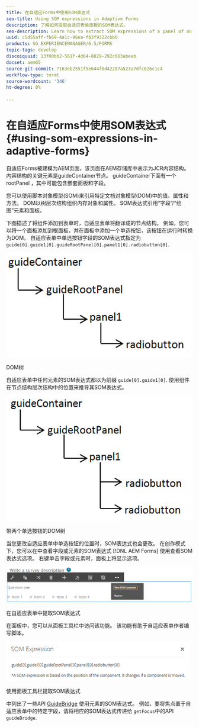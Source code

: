 ```yaml
---
title: 在自适应Forms中使用SOM表达式
seo-title: Using SOM expressions in Adaptive Forms
description: 了解如何提取自适应表单面板的SOM表达式。
seo-description: Learn how to extract SOM expressions of a panel of an Adaptive Form.
uuid: c5d55aff-fb69-4a1c-96ea-fb3f9322cbb0
products: SG_EXPERIENCEMANAGER/6.5/FORMS
topic-tags: develop
discoiquuid: 13f00bb2-561f-4d64-8829-292c663abeab
docset: aem65
source-git-commit: 7163eb2551f5e644f6d42287a523a7dfc626c1c4
workflow-type: tm+mt
source-wordcount: '346'
ht-degree: 0%

---
```



# 在自适应Forms中使用SOM表达式{#using-som-expressions-in-adaptive-forms}

自适应Forms被建模为AEM页面，该页面在AEM存储库中表示为JCR内容结构。 内容结构的关键元素是guideContainer节点。 guideContainer下面有一个rootPanel ，其中可能包含嵌套面板和字段。

您可以使用脚本对象模型(SOM)来引用特定文档对象模型(DOM)中的值、属性和方法。 DOM以树层次结构组织内存对象和属性。 SOM表达式引用“字段”/“绘图”元素和面板。

下图描述了将组件添加到表单时，自适应表单将翻译成的节点结构。 例如，您可以将一个面板添加到根面板，并在面板中添加一个单选按钮，该按钮在运行时转换为DOM。 自适应表单中单选按钮字段的SOM表达式指定为 `guide[0].guide1[0].guideRootPanel[0].panel1[0].radiobutton[0]`.

![DOM树](assets/hierarchy.png)

DOM树

自适应表单中任何元素的SOM表达式都以为前缀 `guide[0].guide1[0]`. 使用组件在节点结构层次结构中的位置来推导其SOM表达式。

![带两个单选按钮的DOM树](assets/hierarchy_radio_button.png)

带两个单选按钮的DOM树

当您更改自适应表单中单选按钮的位置时，SOM表达式也会更改。 在创作模式下，您可以在中查看字段或元素的SOM表达式 [!DNL AEM Forms] 使用查看SOM表达式选项。 右键单击字段或元素时，面板上将显示选项。

![在自适应表单中提取SOM表达式](assets/som-expressions.png)

在自适应表单中提取SOM表达式

在面板中，您可以从面板工具栏中访问该功能。 该功能有助于自适应表单作者编写脚本。

![使用面板工具栏提取SOM表达式](assets/som-expression.png)

使用面板工具栏提取SOM表达式

中列出了一些API [GuideBridge](https://helpx.adobe.com/aem-forms/6/javascript-api/GuideBridge.html) 使用元素的SOM表达式。 例如，要将焦点置于自适应表单中的特定字段，请将相应的SOM表达式传递给 `getFocus`中的API `guideBridge`.
